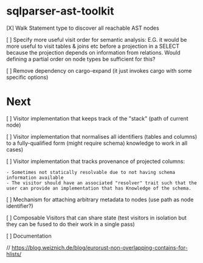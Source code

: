 # sqlparser-ast-toolkit

[X] Walk Statement type to discover all reachable AST nodes

[ ] Specify more useful visit order for semantic analysis:
    E.G. it would be more useful to visit tables & joins etc before a projection in  a SELECT because
    the projection depends on information from relations.
    Would defining a partial order on node types be sufficient for this?

[ ] Remove dependency on cargo-expand (it just invokes cargo with some specific options)

# Next

[ ] Visitor implementation that keeps track of the "stack" (path of current node)

[ ] Visitor implementation that normalises all identifiers (tables and columns) to a fully-qualified form (might    require schema) knowledge to work in all cases)

[ ] Visitor implementation that tracks provenance of projected columns:

    - Sometimes not statically resolvable due to not having schema information available
    - The visitor should have an associated "resolver" trait such that the user can provide an implementation that has Knowledge of the schema.

[ ] Mechanism for attaching arbitrary metadata to nodes (use path as node identifier?)

[ ] Composable Visitors that can share state (test visitors in isolation but they can be fused to do their work in a single pass)

[ ] Documentation

// https://blog.weiznich.de/blog/eurorust-non-overlapping-contains-for-hlists/